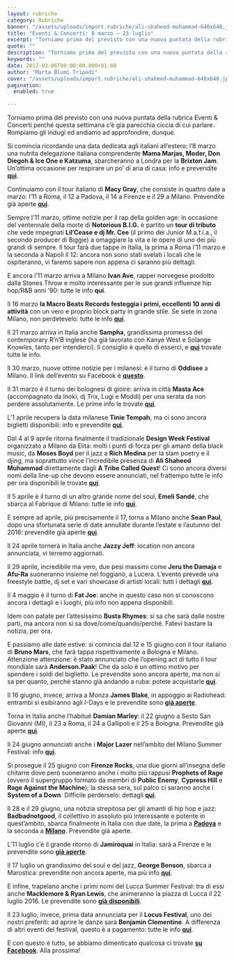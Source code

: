 ```yaml
---
layout: rubriche
category: Rubriche
banner: "/assets/uploads/import.rubriche/ali-shaheed-muhammad-640x640.jpg"
title: "Eventi & Concerti: 8 marzo – 23 luglio"
excerpt: "Torniamo prima del previsto con una nuova puntata della rubrica Eventi & Concerti perché questa settimana c’è già parecchia ciccia di cui parlare. Rompiamo gli indugi ed andiamo ad approfondire, dunque. Si comincia ricordando una data dedicata agli italiani all’estero: l’8 marzo una nutrita delegazione italiana comprendente Mama Marjas, Moder, Don Diegoh & Ice One [&hellip"
quote: ""
description: "Torniamo prima del previsto con una nuova puntata della rubrica Eventi & Concerti perché questa settimana c’è già parecchia ciccia di cui parlare. Rompiamo gli indugi ed andiamo ad approfondire, dunque. Si comincia ricordando una data dedicata agli italiani all’estero: l’8 marzo una nutrita delegazione italiana comprendente Mama Marjas, Moder, Don Diegoh & Ice One [&hellip"
keywords: ""
date: 2017-03-06T00:00:00.000+01:00
author: "Marta Blumi Tripodi"
cover: "/assets/uploads/import.rubriche/ali-shaheed-muhammad-640x640.jpg"
pagination:
  enabled: true

---
```


Torniamo prima del previsto con una nuova puntata della rubrica Eventi & Concerti perché questa settimana c’è già parecchia ciccia di cui parlare. Rompiamo gli indugi ed andiamo ad approfondire, dunque.

Si comincia ricordando una data dedicata agli italiani all’estero: l’8 marzo una nutrita delegazione italiana comprendente **Mama Marjas, Moder, Don Diegoh & Ice One e Katzuma**, sbarcheranno a Londra per la **Brixton Jam**. Un’ottima occasione per respirare un po’ di aria di casa: info e prevendite [**qui**](https://www.facebook.com/events/1632212533751496/).

Continuiamo con il tour italiano di **Macy Gray**, che consiste in quattro date a marzo: l’11 a Roma, il 12 a Padova, il 14 a Firenze e il 29 a Milano. Prevendite già aperte [**qui**](http://www.vivoconcerti.com/artisti/macy-gray).

Sempre l’11 marzo, ottime notizie per il rap della golden age: in occasione del ventennale della morte di **Notorious B.I.G.** è partito un **tour di tributo** che vede impegnati **Lil’Cease e dj Mr. Cee** (il primo dei Junior M.a.f.i.a., il secondo producer di Biggie) a omaggiare la vita e le opere di uno dei più grandi di sempre. Il tour farà due tappe in Italia, la prima a Roma l’11 marzo e la seconda a Napoli il 12: ancora non sono stati svelati i locali che le ospiteranno, vi faremo sapere non appena ci saranno più dettagli.

E ancora l’11 marzo arriva a Milano **Ivan Ave**, rapper norvegese prodotto dalla Stones Throw e molto interessante per le sue grandi influenze hip hop/R&B anni ’90: tutte le info **qui**.

Il 16 marzo **la Macro Beats Records festeggia i primi, eccellenti 10 anni di attività** con un vero e proprio block party in grande stile. Se siete in zona Milano, non perdetevelo: tutte le info [**qui**](https://www.facebook.com/events/1779508919033934/).

Il 21 marzo arriva in Italia anche **Sampha**, grandissima promessa del contemporary R’n’B inglese (ha già lavorato con Kanye West e Solange Knowles, tanto per intenderci). Il consiglio è quello di esserci, e [**qui**](https://www.facebook.com/events/1267198993332418/) trovate tutte le info.

Il 30 marzo, nuove ottime notizie per i milanesi: è il turno di **Oddisee** a Milano. Il link dell’evento su Facebook è [**questo**](https://www.facebook.com/events/183533378790064/?notif%5Ft=plan%5Fuser%5Finvited&notif%5Fid=1485279764324676).

Il 31 marzo è il turno dei bolognesi di gioire: arriva in città **Masta Ace** (accompagnato da Inoki, dj Trix, Lugi e Moddi) per una serata da non perdere assolutamente. Le prime info le trovate [**qui**](https://www.facebook.com/arena051/photos/a.175410835886.134289.44732410886/10154287083840887/?type=3&theater).

L’1 aprile recupera la data milanese **Tinie Tempah**, ma ci sono ancora biglietti disponibili: info e prevendite [**qui**](http://www.barleyarts.com/evento/tinie-tempah-milano/).

Dal 4 al 9 aprile ritorna finalmente il tradizionale **Design Week Festival** organizzato a Milano da Elita: molti i punti di forza per gli amanti della black music, da **Moses Boyd** per il jazz a **Rich Medina** per la slam poetry e il djing, ma soprattutto vince l’incredibile presenza di **Ali Shaheed Muhammad** direttamente dagli **A Tribe Called Quest**! Ci sono ancora diversi nomi della line-up che devono essere annunciati, nel frattempo tutte le info per ora disponibili le trovate [**qui**](http://www.elita.it/calendario/design-week-festival-12-walk-through-4-9-aprile-2017-milano/).

Il 5 aprile è il turno di un altro grande nome del soul, **Emeli Sandé**, che sbarca al Fabrique di Milano: tutte le info [**qui**](https://www.livenation.it/artist/emeli-sand%C3%A9-tickets).

E sempre ad aprile, più precisamente il 17, torna a Milano anche **Sean Paul**, dopo una sfortunata serie di date annullate durante l’estate e l’autunno del 2016: prevendite già aperte [**qui**](http://www.ticketone.it/sean-paul.html?affiliate=ITT&doc=artistPages/overview&fun=artist&action=overview&kuid=462832).

Il 24 aprile tornerà in Italia anche **Jazzy Jeff**: location non ancora annunciata, vi terremo aggiornati.

Il 29 aprile, incredibile ma vero, due pesi massimi come **Jeru the Damaja** e **Afu-Ra** suoneranno insieme nel foggiano, a Lucera. L’evento prevede una freestyle battle, dj set e vari showcase di artisti locali: tutti i dettagli [**qui**](https://www.facebook.com/events/1876551365920488/).

Il 4 maggio è il turno di **Fat Joe**: anche in questo caso non si conoscono ancora i dettagli e i luoghi, più info non appena disponibili.

Idem con patate per l’attesissimo **Busta Rhymes**: si sa che sarà dalle nostre parti, ma ancora non si sa dove/come/quando/perché. Fatevi bastare la notizia, per ora.

E passiamo alle date estive: si comincia dal 12 e 15 giugno con il tour italiano di **Bruno Mars**, che farà tappa rispettivamente a Bologna e Milano. Attenzione attenzione: è stato annunciato che l’opening act di tutto il tour mondiale sarà **Anderson.Paak**! Che da solo è un ottimo motivo per spendere i soldi del biglietto. Le prevendite sono ancora aperte, ma non si sa per quanto, perché stanno già andando a ruba: potete acquistarle [**qui**](http://www.ticketone.it/bruno-mars.html?doc=artistPages/overview&fun=artist&action=overview&kuid=458558).

Il 16 giugno, invece, arriva a Monza **James Blake**, in appoggio ai Radiohead: entrambi si esibiranno agli I-Days e le prevendite sono [**già aperte**](http://www.indipendente.com/C1/1838/Content.aspx/Eventi/Radiohead%5Fe%5FJames%5FBlake%5F16%5F06%5F2017#.WHPGd7bhCRs).

Torna in Italia anche l’habitué **Damian Marley**: il 22 giugno a Sesto San Giovanni (MI), il 23 a Roma, il 24 a Gallipoli e il 25 a Bologna. Prevendite già aperte [**qui**](http://www.ticketone.it/biglietti.html?affiliate=ITT&doc=artistPages/overview&fun=artist&action=overview&kuid=498981&xtmc=damian%5Fmarley&xtnp=1&xtcr=1).

Il 24 giugno annunciati anche i **Major Lazer** nell’ambito del Milano Summer Festival: info [**qui**](https://www.facebook.com/events/371825963182867/).

Si prosegue il 25 giugno con **Firenze Rocks**, una due giorni all’insegna delle chitarre dove però suoneranno anche i molto più rappusi **Prophets of Rage** (ovvero il supergruppo formato da membri di **Public Enemy**, **Cypress Hill** e **Rage Against the Machine**); la stessa sera, sul palco ci saranno anche i **System of a Down**. Difficile perderselo: dettagli [**qui**](https://www.facebook.com/firenzerocks/).

Il 28 e il 29 giugno, una notizia strepitosa per gli amanti di hip hop e jazz: **Badbadnotgood**, il collettivo in assoluto più interessante e potente in quest’ambito, sbarca finalmente in Italia con due date, la prima a [**Padova**](http://www.mailticket.it/evento/9991) e la seconda a [**Milano**](http://www.mailticket.it/evento/9988). Prevendite già aperte.

L’11 luglio c’è il grande ritorno di **Jamiroquai** in Italia: sarà a Firenze e le prevendite sono [**già aperte**](https://www.livenation.it/artist/jamiroquai-tickets).

Il 17 luglio un grandissimo del soul e del jazz, **George Benson**, sbarca a Marostica: prevendite non ancora aperte, ma più info [**qui**](http://dalessandroegalli.com/events/447/george-benson).

E infine, trapelano anche i primi nomi del Lucca Summer Festival: tra di essi anche **Macklemore & Ryan Lewis**, che animeranno la piazza di Lucca il 22 luglio 2016\. Le prevendite sono [**già disponibili**](http://www.ticketone.it/macklemore-and-ryan-lewis-lucca-biglietti.html?affiliate=ITT&doc=artistPages%2Ftickets&fun=artist&action=tickets&key=1805316%249228159&jumpIn=yTix&kuid=466583&from=erdetaila).

Il 23 luglio, invece, prima data annunciata per il **Locus Festival**, uno dei nostri preferiti: ad aprire le danze sarà **Benjamin Clementine**. A differenza di altri eventi del festival, questo è a pagamento: tutte le info [**qui**](http://www.locusfestival.it/site/?p=2352).

E con questo è tutto, se abbiamo dimenticato qualcosa ci trovate [**su Facebook**](https://www.facebook.com/hotmcmag). Alla prossima!